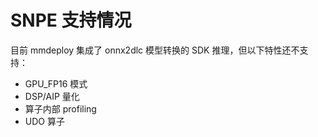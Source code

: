 # SNPE 支持情况

目前 mmdeploy 集成了 onnx2dlc 模型转换的 SDK 推理，但以下特性还不支持：

- GPU_FP16 模式
- DSP/AIP 量化
- 算子内部 profiling
- UDO 算子
